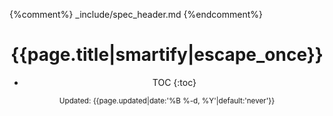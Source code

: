 {%comment%} _include/spec_header.md {%endcomment%}

<!-- begin spec header -->
<header markdown="1">

  <h1 id="start">{{page.title|smartify|escape_once}}</h1>

  * TOC
  {:toc}

  <div class="right"><small>Updated: <time datetime="{{page.updated|date:'%F'}}">{{page.updated|date:'%B %-d, %Y'|default:'never'}}</time></small></div>

</header>
<!-- end spec header -->
